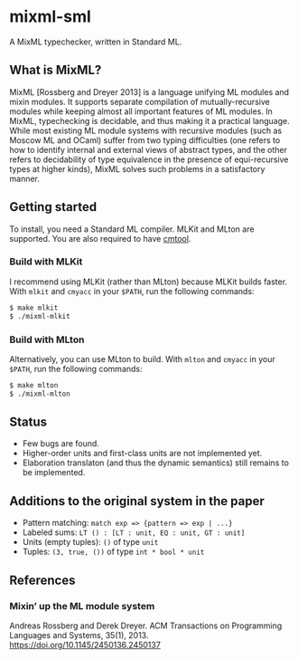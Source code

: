 # mixml-sml

A MixML typechecker, written in Standard ML.

## What is MixML?

MixML [Rossberg and Dreyer 2013] is a language unifying ML modules and mixin modules.
It supports separate compilation of mutually-recursive modules
while keeping almost all important features of ML modules.
In MixML, typechecking is decidable, and thus making it a practical language.
While most existing ML module systems with recursive modules (such as Moscow ML and OCaml) suffer from
two typing difficulties (one refers to how to identify internal and external views of abstract types, and the other refers to decidability of type equivalence in the presence of equi-recursive types at higher kinds), MixML solves such problems in a satisfactory manner.

## Getting started

To install, you need a Standard ML compiler.
MLKit and MLton are supported.
You are also required to have [cmtool](https://www.cs.cmu.edu/~crary/cmtool/).

### Build with MLKit

I recommend using MLKit (rather than MLton) because MLKit builds faster.
With `mlkit` and `cmyacc` in your `$PATH`, run the following commands:

```bash
$ make mlkit
$ ./mixml-mlkit
```

### Build with MLton

Alternatively, you can use MLton to build.
With `mlton` and `cmyacc` in your `$PATH`, run the following commands:

```bash
$ make mlton
$ ./mixml-mlton
```

## Status

- Few bugs are found.
- Higher-order units and first-class units are not implemented yet.
- Elaboration translaton (and thus the dynamic semantics) still remains to be implemented.

## Additions to the original system in the paper

- Pattern matching: `match exp => {pattern => exp | ...}`
- Labeled sums: `LT () : [LT : unit, EQ : unit, GT : unit]`
- Units (empty tuples): `()` of type `unit`
- Tuples: `(3, true, ())` of type `int * bool * unit`

## References

### Mixin’ up the ML module system

Andreas Rossberg and Derek Dreyer.
ACM Transactions on Programming Languages and Systems, 35(1), 2013.
https://doi.org/10.1145/2450136.2450137
